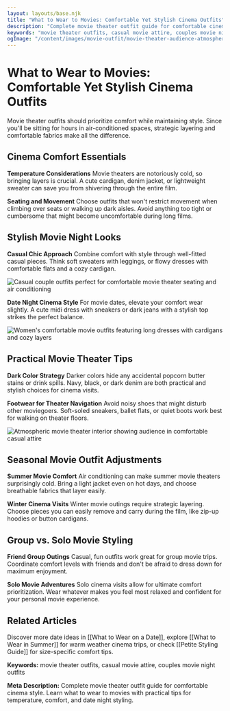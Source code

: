 ```yaml
---
layout: layouts/base.njk
title: "What to Wear to Movies: Comfortable Yet Stylish Cinema Outfits"
description: "Complete movie theater outfit guide for comfortable cinema style. Learn what to wear to movies with practical tips for temperature, comfort, and date night styling."
keywords: "movie theater outfits, casual movie attire, couples movie night outfits"
ogImage: "/content/images/movie-outfit/movie-theater-audience-atmosphere.jpg"
---
```


# What to Wear to Movies: Comfortable Yet Stylish Cinema Outfits

Movie theater outfits should prioritize comfort while maintaining style. Since you'll be sitting for hours in air-conditioned spaces, strategic layering and comfortable fabrics make all the difference.

## Cinema Comfort Essentials

**Temperature Considerations**
Movie theaters are notoriously cold, so bringing layers is crucial. A cute cardigan, denim jacket, or lightweight sweater can save you from shivering through the entire film.

**Seating and Movement**
Choose outfits that won't restrict movement when climbing over seats or walking up dark aisles. Avoid anything too tight or cumbersome that might become uncomfortable during long films.

## Stylish Movie Night Looks

**Casual Chic Approach**
Combine comfort with style through well-fitted casual pieces. Think soft sweaters with leggings, or flowy dresses with comfortable flats and a cozy cardigan.

![Casual couple outfits perfect for comfortable movie theater seating and air conditioning](/content/images/movie-outfit/couple-movie-theater-outfits.jpg)

**Date Night Cinema Style**
For movie dates, elevate your comfort wear slightly. A cute midi dress with sneakers or dark jeans with a stylish top strikes the perfect balance.

![Women's comfortable movie outfits featuring long dresses with cardigans and cozy layers](/content/images/movie-outfit/womens-movie-night-outfits.jpg)

## Practical Movie Theater Tips

**Dark Color Strategy**
Darker colors hide any accidental popcorn butter stains or drink spills. Navy, black, or dark denim are both practical and stylish choices for cinema visits.

**Footwear for Theater Navigation**
Avoid noisy shoes that might disturb other moviegoers. Soft-soled sneakers, ballet flats, or quiet boots work best for walking on theater floors.

![Atmospheric movie theater interior showing audience in comfortable casual attire](/content/images/movie-outfit/movie-theater-audience-atmosphere.jpg)

## Seasonal Movie Outfit Adjustments

**Summer Movie Comfort**
Air conditioning can make summer movie theaters surprisingly cold. Bring a light jacket even on hot days, and choose breathable fabrics that layer easily.

**Winter Cinema Visits**
Winter movie outings require strategic layering. Choose pieces you can easily remove and carry during the film, like zip-up hoodies or button cardigans.

## Group vs. Solo Movie Styling

**Friend Group Outings**
Casual, fun outfits work great for group movie trips. Coordinate comfort levels with friends and don't be afraid to dress down for maximum enjoyment.

**Solo Movie Adventures**
Solo cinema visits allow for ultimate comfort prioritization. Wear whatever makes you feel most relaxed and confident for your personal movie experience.

## Related Articles

Discover more date ideas in [[What to Wear on a Date]], explore [[What to Wear in Summer]] for warm weather cinema trips, or check [[Petite Styling Guide]] for size-specific comfort tips.

**Keywords:** movie theater outfits, casual movie attire, couples movie night outfits

**Meta Description:** Complete movie theater outfit guide for comfortable cinema style. Learn what to wear to movies with practical tips for temperature, comfort, and date night styling.
